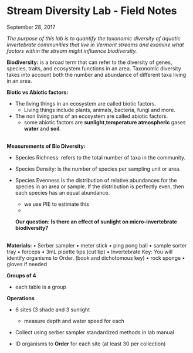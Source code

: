 # Stream Diversity Lab - Field Notes

September 28, 2017



*The purpose of this lab is to quantify the taxonomic diversity of aquatic invertebrate communities that live in Vermont streams and examine what factors within the stream might influence biodiversity.*

**Biodiversity:**  is a broad term that can refer to the diversity of genes, species, traits, and ecosystem functions in an area. Taxonomic diversity takes into account both the number and abundance of different taxa living in an area. 

**Biotic vs Abiotic factors:** 

* The living things in an ecosystem are called biotic factors. 
  * Living things include plants, animals, bacteria, fungi and more. 
* The non living parts of an ecosystem are called abiotic factors. 
  * some abiotic factors are **sunlight**,**temperature atmospheric** gases **water** and **soil**.

​			
**Measurements of Bio Diversity:**

* Species Richness: refers to the total number of taxa in the community. 

* Species Density: is the number of species per sampling unit or area.

* Species Evenness is the distribution of relative abundances for the species in an area or sample. If the
  distribution is perfectly even, then each species has an equal abundance.

  * we use PIE to estimate this
  * ​


  **Our question: Is there an effect of sunlight on micro-invertebrate biodiversity?**  		
  ​	

**Materials:**
• Serber sampler
• meter stick
• ping pong ball
• sample sorter tray
• forceps
• 3mL pipette tips (cut tip)
• Invertebrate Key: You will identify organisms to Order. (book and dichotomous key)
• rock sponge
• gloves if needed

**Groups of 4**

* each table is a group

**Operations**

* 6 sites (3 shade and 3 sunlight

  * measure depth and water speed for each

* Collect using serber sampler standardized methods in lab manual

* ID organisms to **Order** for each site (at least 30 per collection)

  ​

